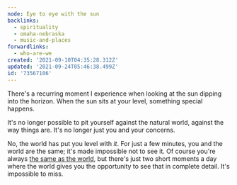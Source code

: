 ```yaml
---
node: Eye to eye with the sun
backlinks:
  - spirituality
  - omaha-nebraska
  - music-and-places
forwardlinks:
  - who-are-we
created: '2021-09-10T04:35:28.312Z'
updated: '2021-09-24T05:46:38.499Z'
id: '73567106'
---
```

There's a recurring moment I experience when looking at the sun dipping into the horizon. When the sun sits at your level, something special happens. 

It's no longer possible to pit yourself against the natural world, against the way things are. It's no longer just you and your concerns. 

No, the world has put you level with *it*. For just a few minutes, you and the world are the same; it's made impossible not to see it. Of course you're always [the same as the world](who-are-we.md), but there's just two short moments a day where the world gives you the opportunity to see that in complete detail. It's impossible to miss. 
